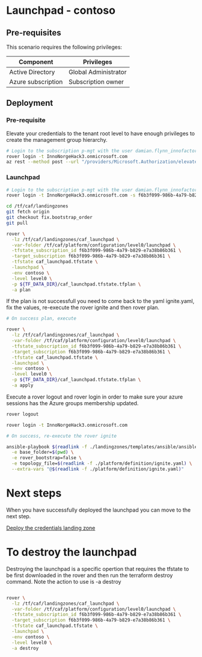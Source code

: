 # Launchpad - contoso

## Pre-requisites

This scenario requires the following privileges:

| Component          | Privileges           |
|--------------------|----------------------|
| Active Directory   | Global Administrator |
| Azure subscription | Subscription owner   |

## Deployment

### Pre-requisite

Elevate your credentials to the tenant root level to have enough privileges to create the management group hierarchy.

```bash
# Login to the subscription p-mgt with the user damian.flynn_innofactor.com#EXT#@InnoNorgeHack3.onmicrosoft.com
rover login -t InnoNorgeHack3.onmicrosoft.com
az rest --method post --url "/providers/Microsoft.Authorization/elevateAccess?api-version=2016-07-01"

```

### Launchpad

```bash
# Login to the subscription p-mgt with the user damian.flynn_innofactor.com#EXT#@InnoNorgeHack3.onmicrosoft.com
rover login -t InnoNorgeHack3.onmicrosoft.com -s f6b3f099-986b-4a79-b829-e7a38b86b361

cd /tf/caf/landingzones
git fetch origin
git checkout fix.bootstrap_order
git pull

rover \
  -lz /tf/caf/landingzones/caf_launchpad \
  -var-folder /tf/caf/platform/configuration/level0/launchpad \
  -tfstate_subscription_id f6b3f099-986b-4a79-b829-e7a38b86b361 \
  -target_subscription f6b3f099-986b-4a79-b829-e7a38b86b361 \
  -tfstate caf_launchpad.tfstate \
  -launchpad \
  -env contoso \
  -level level0 \
  -p ${TF_DATA_DIR}/caf_launchpad.tfstate.tfplan \
  -a plan

```

If the plan is not successfull you need to come back to the yaml ignite.yaml, fix the values, re-execute the rover ignite and then rover plan.


```bash 
# On success plan, execute

rover \
  -lz /tf/caf/landingzones/caf_launchpad \
  -var-folder /tf/caf/platform/configuration/level0/launchpad \
  -tfstate_subscription_id f6b3f099-986b-4a79-b829-e7a38b86b361 \
  -target_subscription f6b3f099-986b-4a79-b829-e7a38b86b361 \
  -tfstate caf_launchpad.tfstate \
  -launchpad \
  -env contoso \
  -level level0 \
  -p ${TF_DATA_DIR}/caf_launchpad.tfstate.tfplan \
  -a apply

```

Execute a rover logout and rover login in order to make sure your azure sessions has the Azure groups membership updated.

```bash
rover logout

rover login -t InnoNorgeHack3.onmicrosoft.com

# On success, re-execute the rover ignite

ansible-playbook $(readlink -f ./landingzones/templates/ansible/ansible.yaml) \
  -e base_folder=$(pwd) \
  -e rover_bootstrap=false \
  -e topology_file=$(readlink -f ./platform/definition/ignite.yaml) \
  --extra-vars "@$(readlink -f ./platform/definition/ignite.yaml)"

```

# Next steps

When you have successfully deployed the launchpad you can  move to the next step.

 [Deploy the credentials landing zone](../credentials/readme.md)


# To destroy the launchpad

Destroying the launchpad is a specific opertion that requires the tfstate to be first downloaded in the rover and then run the terraform destroy command. Note the action to use is -a destroy

```bash

rover \
  -lz /tf/caf/landingzones/caf_launchpad \
  -var-folder /tf/caf/platform/configuration/level0/launchpad \
  -tfstate_subscription_id f6b3f099-986b-4a79-b829-e7a38b86b361 \
  -target_subscription f6b3f099-986b-4a79-b829-e7a38b86b361 \
  -tfstate caf_launchpad.tfstate \
  -launchpad \
  -env contoso \
  -level level0 \
  -a destroy

```